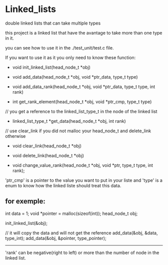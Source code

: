 # Linked_lists
double linked lists that can take multiple types

this project is a linked list that have the  avantage to take more than one type in it.

you can see how to use it in the ./test_unit/test.c file.

If you want to use it as it you only need to know these function:

- void init_linked_list(head_node_t *obj)

- void add_data(head_node_t *obj, void *ptr_data, type_t type)
- void add_data_rank(head_node_t *obj, void *ptr_data, type_t type, int rank)

- int get_rank_element(head_node_t *obj, void *ptr_cmp, type_t type)

// you get a reference to the linked_list_type_t in the node of the linked list
- linked_list_type_t *get_data(head_node_t *obj, int rank)

// use clear_link if you did not malloc your head_node_t and delete_link otherwise
- void clear_link(head_node_t *obj)
- void delete_link(head_node_t *obj)

- void change_value_rank(head_node_t *obj, void *ptr, type_t type, int rank);

'ptr_cmp' is a pointer to the value you want to put in your liste and 'type' is a enum to know how the linked liste should treat this data.

for exemple: 
---------------------------
int data = 1;
void *pointer = malloc(sizeof(int));
head_node_t obj;

init_linked_list(&obj);

// it will copy the data and will not get the reference
add_data(&obj, &data, type_int);
add_data(&obj, &pointer, type_pointer);

----------------------------

'rank' can be negative(right to left) or more than the number of node in the linked list. 
